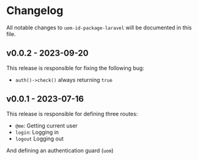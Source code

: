 # Changelog

All notable changes to `uom-id-package-laravel` will be documented in this file.

## v0.0.2 - 2023-09-20

This release is responsible for fixing the following bug:

- `auth()->check()` always returning `true`

## v0.0.1 - 2023-07-16

This release is responsible for defining three routes:

- `@me`: Getting current user
- `login`: Logging in
- `logout` Logging out

And defining an authentication guard (`uom`)
